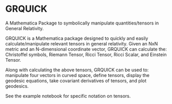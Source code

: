 # GRQUICK
A Mathematica Package to symbolically manipulate quantities/tensors in General Relativity.

GRQUICK is a Mathematica package designed to quickly and easily calculate/manipulate relevant tensors in general relativity. Given an NxN metric and an N-dimensional coordinate vector, GRQUICK can calculate the: Christoffel symbols, Riemann Tensor, Ricci Tensor, Ricci Scalar, and Einstein Tensor.

Along with calculating the above tensors, GRQUICK can be used to: manipulate four vectors in curved space, define tensors, display the geodesic equations, take covariant derivatives of tensors, and plot geodesics.

See the example notebook for specific notation on tensors.
